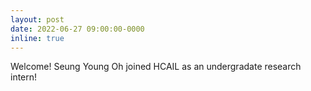 ```yaml
---
layout: post
date: 2022-06-27 09:00:00-0000
inline: true
---
```


Welcome! Seung Young Oh joined HCAIL as an undergradate research intern!
